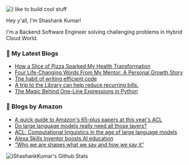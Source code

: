 ![I like to build cool stuff](https://res.cloudinary.com/dt8g3rhcy/image/upload/v1595929574/i_like_to_build_cool_shit._1_nzbwjh.png)

Hey y'all, I'm Shashank Kumar! 

I'm a Backend Software Engineer solving challenging problems in Hybrid Cloud World.

### 📕 My Latest Blogs
<!-- BLOG-POST-LIST:START -->
- [How a Slice of Pizza Sparked My Health Transformation](https://medium.com/the-monastery-of-self/how-a-slice-of-pizza-sparked-my-health-transformation-1db9ea5268b6?source=rss-d24dda280d5f------2)
- [Four Life-Changing Words From My Mentor: A Personal Growth Story](https://medium.com/the-monastery-of-self/how-four-words-from-my-mentor-changed-everything-for-me-e2d5311ba98c?source=rss-d24dda280d5f------2)
- [The habit of writing efficient code](https://medium.com/@ishashankkumar/the-habit-of-writing-efficient-code-153b05f04269?source=rss-d24dda280d5f------2)
- [A trip to the Library can help reduce recurring bills.](https://medium.com/swlh/a-trip-to-the-library-can-help-reduce-recurring-bills-23bca495cdf5?source=rss-d24dda280d5f------2)
- [The Magic Behind One-Line Expressions in Python](https://medium.com/swlh/the-magic-behind-one-line-expressions-in-python-816c10180c5c?source=rss-d24dda280d5f------2)
<!-- BLOG-POST-LIST:END -->

### 📕 Blogs by Amazon
<!-- AMAZON-BLOG-POST-LIST:START -->
- [A quick guide to Amazon&#39;s 65-plus papers at this year&#39;s ACL](https://www.amazon.science/blog/a-quick-guide-to-amazons-65-plus-papers-at-acl-2023)
- [Do large language models really need all those layers?](https://www.amazon.science/blog/do-large-language-models-really-need-all-those-layers)
- [ACL: Computational linguistics in the age of large language models](https://www.amazon.science/blog/acl-computational-linguistics-in-the-age-of-large-language-models)
- [Alexa Skills Inventor boosts AI education](https://www.amazon.science/news-and-features/alexa-skills-inventor-boosts-ai-education-drives-student-engagement)
- [“Who we are shapes what we say and how we say it”](https://www.amazon.science/research-awards/success-stories/amazon-research-award-recipient-shrikanth-narayanan-usc-conversational-ai)
<!-- AMAZON-BLOG-POST-LIST:END -->



<img align="center" alt="iShashankKumar's Github Stats" src="https://github-readme-stats.vercel.app/api?username=ishashankkumar&show_icons=true&hide_border=true" />
